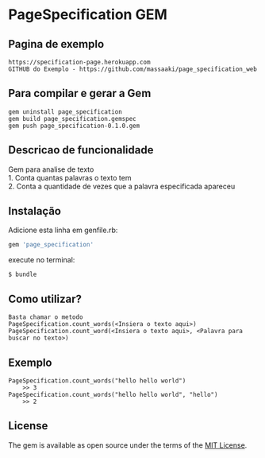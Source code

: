 # PageSpecification GEM

## Pagina de exemplo
	https://specification-page.herokuapp.com
	GITHUB do Exemplo - https://github.com/massaaki/page_specification_web


## Para compilar e gerar a Gem 
	gem uninstall page_specification
	gem build page_specification.gemspec
	gem push page_specification-0.1.0.gem


## Descricao de funcionalidade
Gem para analise de texto<br>
	1. Conta quantas palavras o texto tem <br>
	2. Conta a quantidade de vezes que a palavra especificada apareceu

## Instalação

Adicione esta linha em genfile.rb:

```ruby
gem 'page_specification'
```

execute no terminal:

    $ bundle


## Como utilizar?
	Basta chamar o metodo
	PageSpecification.count_words(<Insiera o texto aqui>)
	PageSpecification.count_word(<Insiera o texto aqui>, <Palavra para buscar no texto>)

## Exemplo
	PageSpecification.count_words("hello hello world")
		>> 3
	PageSpecification.count_words("hello hello world", "hello")
		>> 2

## License

The gem is available as open source under the terms of the [MIT License](http://opensource.org/licenses/MIT).

